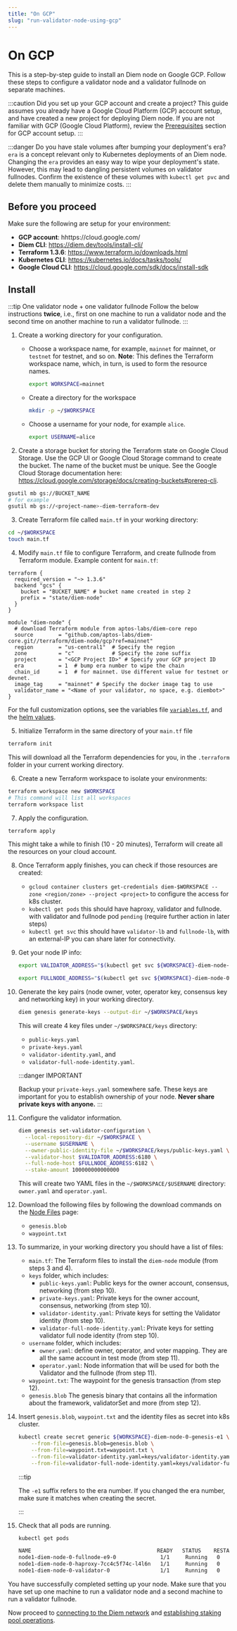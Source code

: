 ```yaml
---
title: "On GCP"
slug: "run-validator-node-using-gcp"
---
```


# On GCP

This is a step-by-step guide to install an Diem node on Google GCP. Follow these steps to configure a validator node and a validator fullnode on separate machines. 

:::caution Did you set up your GCP account and create a project?
This guide assumes you already have a Google Cloud Platform (GCP) account setup, and have created a new project for deploying Diem node. If you are not familiar with GCP (Google Cloud Platform), review the [Prerequisites](../../../full-node/run-a-fullnode-on-gcp#prerequisites) section for GCP account setup.
:::

:::danger Do you have stale volumes after bumping your deployment's era?
`era` is a concept relevant only to Kubernetes deployments of an Diem node. Changing the `era` provides an easy way to wipe your deployment's state. However, this may lead to dangling persistent volumes on validator fullnodes. Confirm the existence of these volumes with `kubectl get pvc` and delete them manually to minimize costs.
:::

## Before you proceed

Make sure the following are setup for your environment:
  - **GCP account**: hhttps://cloud.google.com/
  - **Diem CLI**: https://diem.dev/tools/install-cli/
  - **Terraform 1.3.6**: https://www.terraform.io/downloads.html
  - **Kubernetes CLI**: https://kubernetes.io/docs/tasks/tools/
  - **Google Cloud CLI**: https://cloud.google.com/sdk/docs/install-sdk

## Install

:::tip One validator node + one validator fullnode
Follow the below instructions **twice**, i.e., first on one machine to run a validator node and the second time on another machine to run a validator fullnode. 
:::

1. Create a working directory for your configuration.

    * Choose a workspace name, for example, `mainnet` for mainnet, or `testnet` for testnet, and so on. **Note**: This defines the Terraform workspace name, which, in turn, is used to form the resource names.
      ```bash
      export WORKSPACE=mainnet
      ```

    * Create a directory for the workspace
      ```bash
      mkdir -p ~/$WORKSPACE
      ```

    * Choose a username for your node, for example `alice`.

      ```bash
      export USERNAME=alice
      ```

2. Create a storage bucket for storing the Terraform state on Google Cloud Storage.  Use the GCP UI or Google Cloud Storage command to create the bucket.  The name of the bucket must be unique. See the Google Cloud Storage documentation here: https://cloud.google.com/storage/docs/creating-buckets#prereq-cli.

  ```bash
  gsutil mb gs://BUCKET_NAME
  # for example
  gsutil mb gs://<project-name>-diem-terraform-dev
  ```

3. Create Terraform file called `main.tf` in your working directory:
  ```bash
  cd ~/$WORKSPACE
  touch main.tf
  ```

4. Modify `main.tf` file to configure Terraform, and create fullnode from Terraform module. Example content for `main.tf`:
  ```
  terraform {
    required_version = "~> 1.3.6"
    backend "gcs" {
      bucket = "BUCKET_NAME" # bucket name created in step 2
      prefix = "state/diem-node"
    }
  }

  module "diem-node" {
    # download Terraform module from aptos-labs/diem-core repo
    source        = "github.com/aptos-labs/diem-core.git//terraform/diem-node/gcp?ref=mainnet"
    region        = "us-central1"  # Specify the region
    zone          = "c"            # Specify the zone suffix
    project       = "<GCP Project ID>" # Specify your GCP project ID
    era           = 1  # bump era number to wipe the chain
    chain_id      = 1  # for mainnet. Use different value for testnet or devnet.
    image_tag     = "mainnet" # Specify the docker image tag to use
    validator_name = "<Name of your validator, no space, e.g. diembot>"
  }
  ```

  For the full customization options, see the variables file [`variables.tf`](https://github.com/aptos-labs/diem-core/blob/main/terraform/diem-node/gcp/variables.tf), and the [helm values](https://github.com/aptos-labs/diem-core/blob/main/terraform/helm/diem-node/values.yaml).

5. Initialize Terraform in the same directory of your `main.tf` file
  ```bash
  terraform init
  ```
This will download all the Terraform dependencies for you, in the `.terraform` folder in your current working directory.

6. Create a new Terraform workspace to isolate your environments:
  ```bash
  terraform workspace new $WORKSPACE
  # This command will list all workspaces
  terraform workspace list
  ```

7. Apply the configuration.

  ```bash
  terraform apply
  ```

  This might take a while to finish (10 - 20 minutes), Terraform will create all the resources on your cloud account. 

8. Once Terraform apply finishes, you can check if those resources are created:

    - `gcloud container clusters get-credentials diem-$WORKSPACE --zone <region/zone> --project <project>` to configure the access for k8s cluster.
    - `kubectl get pods` this should have haproxy, validator and fullnode. with validator and fullnode pod `pending` (require further action in later steps)
    - `kubectl get svc` this should have `validator-lb` and `fullnode-lb`, with an external-IP you can share later for connectivity.

9. Get your node IP info:

    ```bash
    export VALIDATOR_ADDRESS="$(kubectl get svc ${WORKSPACE}-diem-node-0-validator-lb --output jsonpath='{.status.loadBalancer.ingress[0].ip}')"

    export FULLNODE_ADDRESS="$(kubectl get svc ${WORKSPACE}-diem-node-0-fullnode-lb --output jsonpath='{.status.loadBalancer.ingress[0].ip}')"
    ```

10. Generate the key pairs (node owner, voter, operator key, consensus key and networking key) in your working directory.

    ```bash
    diem genesis generate-keys --output-dir ~/$WORKSPACE/keys
    ```

    This will create 4 key files under `~/$WORKSPACE/keys` directory: 
      - `public-keys.yaml`
      - `private-keys.yaml`
      - `validator-identity.yaml`, and
      - `validator-full-node-identity.yaml`.
      
      :::danger IMPORTANT

       Backup your `private-keys.yaml` somewhere safe. These keys are important for you to establish ownership of your node. **Never share private keys with anyone.**
      :::

11. Configure the validator information. 

    ```bash
    diem genesis set-validator-configuration \
      --local-repository-dir ~/$WORKSPACE \
      --username $USERNAME \
      --owner-public-identity-file ~/$WORKSPACE/keys/public-keys.yaml \
      --validator-host $VALIDATOR_ADDRESS:6180 \
      --full-node-host $FULLNODE_ADDRESS:6182 \
      --stake-amount 100000000000000

    ```

    This will create two YAML files in the `~/$WORKSPACE/$USERNAME` directory: `owner.yaml` and `operator.yaml`. 

12. Download the following files by following the download commands on the [Node Files](../../../node-files-all-networks/node-files.md) page:
    - `genesis.blob`
    - `waypoint.txt`

13. To summarize, in your working directory you should have a list of files:
    - `main.tf`: The Terraform files to install the `diem-node` module (from steps 3 and 4).
    - `keys` folder, which includes:
      - `public-keys.yaml`: Public keys for the owner account, consensus, networking (from step 10).
      - `private-keys.yaml`: Private keys for the owner account, consensus, networking (from step 10).
      - `validator-identity.yaml`: Private keys for setting the Validator identity (from step 10).
      - `validator-full-node-identity.yaml`: Private keys for setting validator full node identity (from step 10).
    - `username` folder, which includes: 
      - `owner.yaml`: define owner, operator, and voter mapping. They are all the same account in test mode (from step 11).
      - `operator.yaml`: Node information that will be used for both the Validator and the fullnode (from step 11). 
    - `waypoint.txt`: The waypoint for the genesis transaction (from step 12).
    - `genesis.blob` The genesis binary that contains all the information about the framework, validatorSet and more (from step 12).

14. Insert `genesis.blob`, `waypoint.txt` and the identity files as secret into k8s cluster.

    ```bash
    kubectl create secret generic ${WORKSPACE}-diem-node-0-genesis-e1 \
        --from-file=genesis.blob=genesis.blob \
        --from-file=waypoint.txt=waypoint.txt \
        --from-file=validator-identity.yaml=keys/validator-identity.yaml \
        --from-file=validator-full-node-identity.yaml=keys/validator-full-node-identity.yaml
    ```

    :::tip
    
    The `-e1` suffix refers to the era number. If you changed the era number, make sure it matches when creating the secret.

    :::

15. Check that all pods are running.

    ```bash
    kubectl get pods

    NAME                                        READY   STATUS    RESTARTS   AGE
    node1-diem-node-0-fullnode-e9-0              1/1     Running   0          4h31m
    node1-diem-node-0-haproxy-7cc4c5f74c-l4l6n   1/1     Running   0          4h40m
    node1-diem-node-0-validator-0                1/1     Running   0          4h30m
    ```

You have successfully completed setting up your node. Make sure that you have set up one machine to run a validator node and a second machine to run a validator fullnode.

Now proceed to [connecting to the Diem network](../connect-to-diem-network.md) and [establishing staking pool operations](../staking-pool-operations.md).
